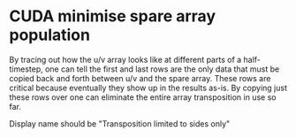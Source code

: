 # CUDA minimise spare array population
By tracing out how the u/v array looks like at different parts of a half-timestep, one can tell the first and last rows are the only data that must be copied back and forth between u/v and the spare array.  These rows are critical because eventually they show up in the results as-is.  By copying just these rows over one can eliminate the entire array transposition in use so far.

Display name should be "Transposition limited to sides only"